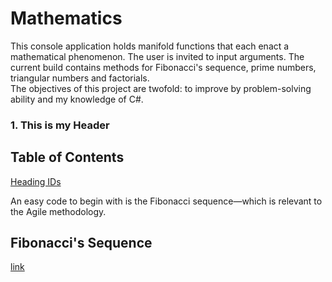 # Mathematics
This console application holds manifold functions that each enact a mathematical phenomenon. The user is invited to input arguments. The current build contains methods for Fibonacci's sequence, prime numbers, triangular numbers and factorials.  
The objectives of this project are twofold: to improve by problem-solving ability and my knowledge of C#.
### 1. This is my Header

## Table of Contents
[Heading IDs](#header)  

An easy code to begin with is the Fibonacci sequence—which is relevant to the Agile methodology.

## Fibonacci's Sequence
[link](#1-this-is-my-header)
